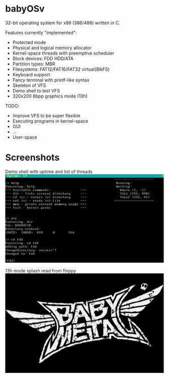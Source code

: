 # babyOSv

32-bit operating system for x86 (386/486) written in C.

Features currently "implemented":
- Protected mode
- Physical and logical memory allocator
- Kernel-space threads with preemptive scheduler
- Block devices: FDD HDD/ATA
- Partition types: MBR
- Filesystems: FAT12/FAT16/FAT32 virtual(BlkFS)
- Keyboard support
- Fancy terminal with printf-like syntax
- Skeleton of VFS
- Demo shell to test VFS
- 320x200 8bpp graphics mode (13h)

TODO:
- Improve VFS to be super flexible
- Executing programs in kernel-space
- GUI
- ...
- User-space

# Screenshots
Demo shell with uptime and list of threads
![](Screenshots/2021-11-28_another_random_screenshot.png)

13h mode splash read from floppy
![](Screenshots/2021-11-28_splash_from_floppy.png)